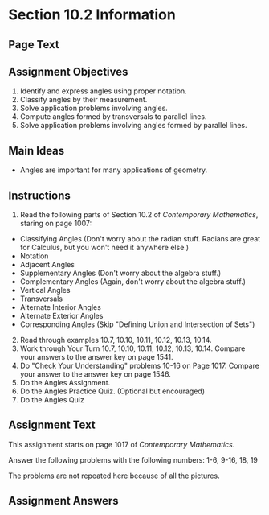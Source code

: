 # Section 10.2 Information

## Page Text

## Assignment Objectives
1. Identify and express angles using proper notation.
2. Classify angles by their measurement.
3. Solve application problems involving angles.
4. Compute angles formed by transversals to parallel lines.
5. Solve application problems involving angles formed by parallel lines.

## Main Ideas
- Angles are important for many applications of geometry.

## Instructions
1. Read the following parts of Section 10.2 of *Contemporary Mathematics*, staring on page 1007:
  - Classifying Angles (Don't worry about the radian stuff. Radians are great for Calculus, but you won't need it anywhere else.)
  - Notation
  - Adjacent Angles
  - Supplementary Angles (Don't worry about the algebra stuff.)
  - Complementary Angles (Again, don't worry about the algebra stuff.)
  - Vertical Angles
  - Transversals
  - Alternate Interior Angles
  - Alternate Exterior Angles
  - Corresponding Angles
  (Skip "Defining Union and Intersection of Sets")
2. Read through examples 10.7, 10.10, 10.11, 10.12, 10.13, 10.14.
3. Work through Your Turn 10.7, 10.10, 10.11, 10.12, 10.13, 10.14. Compare your answers to the answer key on page 1541.
4. Do "Check Your Understanding" problems 10-16 on Page 1017. Compare your answer to the answer key on page 1546.
5. Do the Angles Assignment.
6. Do the Angles Practice Quiz. (Optional but encouraged)
7. Do the Angles Quiz

## Assignment Text
This assignment starts on page 1017 of *Contemporary Mathematics*.

Answer the following problems with the following numbers:
1-6, 9-16, 18, 19

The problems are not repeated here because of all the pictures.

## Assignment Answers

<!-- TK Insert the Answers   -->
